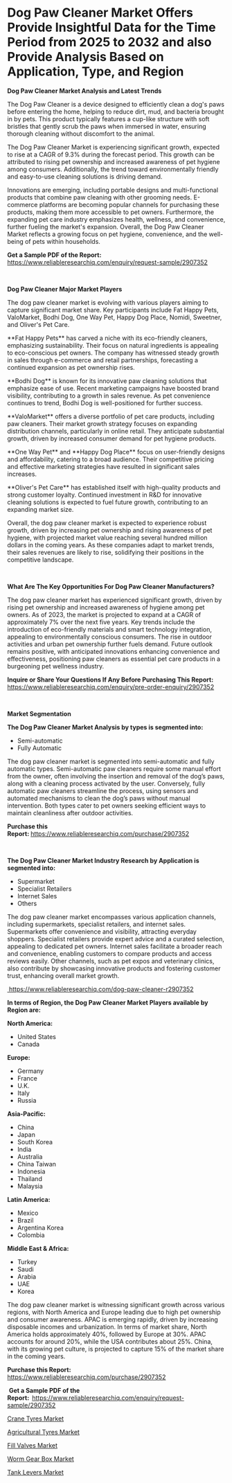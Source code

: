 <p><h1>Dog Paw Cleaner Market Offers Provide Insightful Data for the Time Period from 2025 to 2032 and also Provide Analysis Based on Application, Type, and Region</h1></p><p><strong>Dog Paw Cleaner Market Analysis and Latest Trends</strong></p>
<p><p>The Dog Paw Cleaner is a device designed to efficiently clean a dog's paws before entering the home, helping to reduce dirt, mud, and bacteria brought in by pets. This product typically features a cup-like structure with soft bristles that gently scrub the paws when immersed in water, ensuring thorough cleaning without discomfort to the animal.</p><p>The Dog Paw Cleaner Market is experiencing significant growth, expected to rise at a CAGR of 9.3% during the forecast period. This growth can be attributed to rising pet ownership and increased awareness of pet hygiene among consumers. Additionally, the trend toward environmentally friendly and easy-to-use cleaning solutions is driving demand. </p><p>Innovations are emerging, including portable designs and multi-functional products that combine paw cleaning with other grooming needs. E-commerce platforms are becoming popular channels for purchasing these products, making them more accessible to pet owners. Furthermore, the expanding pet care industry emphasizes health, wellness, and convenience, further fueling the market's expansion. Overall, the Dog Paw Cleaner Market reflects a growing focus on pet hygiene, convenience, and the well-being of pets within households.</p></p>
<p><strong>Get a Sample PDF of the Report:&nbsp;</strong> <a href="https://www.reliableresearchiq.com/enquiry/request-sample/2907352?utm_campaign=103&utm_medium=2&utm_source=Github&utm_content=ia&utm_term=12032025&utm_id=dog-paw-cleaner">https://www.reliableresearchiq.com/enquiry/request-sample/2907352</a></p>
<p>&nbsp;</p>
<p><strong>Dog Paw Cleaner Major Market Players</strong></p>
<p><p>The dog paw cleaner market is evolving with various players aiming to capture significant market share. Key participants include Fat Happy Pets, ValoMarket, Bodhi Dog, One Way Pet, Happy Dog Place, Nomidi, Sweetner, and Oliver's Pet Care.</p><p>**Fat Happy Pets** has carved a niche with its eco-friendly cleaners, emphasizing sustainability. Their focus on natural ingredients is appealing to eco-conscious pet owners. The company has witnessed steady growth in sales through e-commerce and retail partnerships, forecasting a continued expansion as pet ownership rises.</p><p>**Bodhi Dog** is known for its innovative paw cleaning solutions that emphasize ease of use. Recent marketing campaigns have boosted brand visibility, contributing to a growth in sales revenue. As pet convenience continues to trend, Bodhi Dog is well-positioned for further success.</p><p>**ValoMarket** offers a diverse portfolio of pet care products, including paw cleaners. Their market growth strategy focuses on expanding distribution channels, particularly in online retail. They anticipate substantial growth, driven by increased consumer demand for pet hygiene products.</p><p>**One Way Pet** and **Happy Dog Place** focus on user-friendly designs and affordability, catering to a broad audience. Their competitive pricing and effective marketing strategies have resulted in significant sales increases.</p><p>**Oliver's Pet Care** has established itself with high-quality products and strong customer loyalty. Continued investment in R&D for innovative cleaning solutions is expected to fuel future growth, contributing to an expanding market size.</p><p>Overall, the dog paw cleaner market is expected to experience robust growth, driven by increasing pet ownership and rising awareness of pet hygiene, with projected market value reaching several hundred million dollars in the coming years. As these companies adapt to market trends, their sales revenues are likely to rise, solidifying their positions in the competitive landscape.</p></p>
<p>&nbsp;</p>
<p><strong>What Are The Key Opportunities For Dog Paw Cleaner Manufacturers?</strong></p>
<p><p>The dog paw cleaner market has experienced significant growth, driven by rising pet ownership and increased awareness of hygiene among pet owners. As of 2023, the market is projected to expand at a CAGR of approximately 7% over the next five years. Key trends include the introduction of eco-friendly materials and smart technology integration, appealing to environmentally conscious consumers. The rise in outdoor activities and urban pet ownership further fuels demand. Future outlook remains positive, with anticipated innovations enhancing convenience and effectiveness, positioning paw cleaners as essential pet care products in a burgeoning pet wellness industry.</p></p>
<p><strong>Inquire or Share Your Questions If Any Before Purchasing This Report:</strong> <a href="https://www.reliableresearchiq.com/enquiry/pre-order-enquiry/2907352?utm_campaign=103&utm_medium=2&utm_source=Github&utm_content=ia&utm_term=12032025&utm_id=dog-paw-cleaner">https://www.reliableresearchiq.com/enquiry/pre-order-enquiry/2907352</a></p>
<p>&nbsp;</p>
<p><strong>Market Segmentation</strong></p>
<p><strong>The Dog Paw Cleaner Market Analysis by types is segmented into:</strong></p>
<p><ul><li>Semi-automatic</li><li>Fully Automatic</li></ul></p>
<p><p>The dog paw cleaner market is segmented into semi-automatic and fully automatic types. Semi-automatic paw cleaners require some manual effort from the owner, often involving the insertion and removal of the dog’s paws, along with a cleaning process activated by the user. Conversely, fully automatic paw cleaners streamline the process, using sensors and automated mechanisms to clean the dog’s paws without manual intervention. Both types cater to pet owners seeking efficient ways to maintain cleanliness after outdoor activities.</p></p>
<p><strong>Purchase this Report:&nbsp;</strong><a href="https://www.reliableresearchiq.com/purchase/2907352?utm_campaign=103&utm_medium=2&utm_source=Github&utm_content=ia&utm_term=12032025&utm_id=dog-paw-cleaner">https://www.reliableresearchiq.com/purchase/2907352</a></p>
<p>&nbsp;</p>
<p><strong>The Dog Paw Cleaner Market Industry Research by Application is segmented into:</strong></p>
<p><ul><li>Supermarket</li><li>Specialist Retailers</li><li>Internet Sales</li><li>Others</li></ul></p>
<p><p>The dog paw cleaner market encompasses various application channels, including supermarkets, specialist retailers, and internet sales. Supermarkets offer convenience and visibility, attracting everyday shoppers. Specialist retailers provide expert advice and a curated selection, appealing to dedicated pet owners. Internet sales facilitate a broader reach and convenience, enabling customers to compare products and access reviews easily. Other channels, such as pet expos and veterinary clinics, also contribute by showcasing innovative products and fostering customer trust, enhancing overall market growth.</p></p>
<p><a href="https://www.reliableresearchiq.com/dog-paw-cleaner-r2907352?utm_campaign=103&utm_medium=2&utm_source=Github&utm_content=ia&utm_term=12032025&utm_id=dog-paw-cleaner">&nbsp;https://www.reliableresearchiq.com/dog-paw-cleaner-r2907352</a></p>
<p><strong>In terms of Region, the Dog Paw Cleaner Market Players available by Region are:</strong></p>
<p>
    <p> <strong> North America: </strong>
        <ul>
            <li>United States</li>
            <li>Canada</li>
        </ul>
        </p> 
    <p> <strong> Europe: </strong>
        <ul>
            <li>Germany</li>
            <li>France</li>
            <li>U.K.</li>
            <li>Italy</li>
            <li>Russia</li>
        </ul>
        </p> 
    <p> <strong> Asia-Pacific: </strong>
        <ul>
            <li>China</li>
            <li>Japan</li>
            <li>South Korea</li>
            <li>India</li>
            <li>Australia</li>
            <li>China Taiwan</li>
            <li>Indonesia</li>
            <li>Thailand</li>
            <li>Malaysia</li>
        </ul>
        </p> 
    <p> <strong> Latin America: </strong>
        <ul>
            <li>Mexico</li>
            <li>Brazil</li>
            <li>Argentina Korea</li>
            <li>Colombia</li>
        </ul>
        </p> 
    <p> <strong> Middle East & Africa: </strong>
        <ul>
            <li>Turkey</li>
            <li>Saudi</li>
            <li>Arabia</li>
            <li>UAE</li>
            <li>Korea</li>
        </ul>
    </p>
    </p>
<p><p>The dog paw cleaner market is witnessing significant growth across various regions, with North America and Europe leading due to high pet ownership and consumer awareness. APAC is emerging rapidly, driven by increasing disposable incomes and urbanization. In terms of market share, North America holds approximately 40%, followed by Europe at 30%. APAC accounts for around 20%, while the USA contributes about 25%. China, with its growing pet culture, is projected to capture 15% of the market share in the coming years.</p></p>
<p><strong>Purchase this Report: </strong><a href="https://www.reliableresearchiq.com/purchase/2907352?utm_campaign=103&utm_medium=2&utm_source=Github&utm_content=ia&utm_term=12032025&utm_id=dog-paw-cleaner">https://www.reliableresearchiq.com/purchase/2907352</a></p>
<p>&nbsp;<strong>Get a Sample PDF of the Report:&nbsp;&nbsp;</strong><a href="https://www.reliableresearchiq.com/enquiry/request-sample/2907352?utm_campaign=103&utm_medium=2&utm_source=Github&utm_content=ia&utm_term=12032025&utm_id=dog-paw-cleaner">https://www.reliableresearchiq.com/enquiry/request-sample/2907352</a></p>
<p><strong></strong></p>
<p><p><a href="https://github.com/NargisHussain75/Market-Research-Report-List-1/blob/main/crane-tyres-market.md?utm_campaign=103&utm_medium=2&utm_source=Github&utm_content=ia&utm_term=12032025&utm_id=dog-paw-cleaner">Crane Tyres Market</a></p><p><a href="https://github.com/FlorianWolf90/Market-Research-Report-List-1/blob/main/agricultural-tyres-market.md?utm_campaign=103&utm_medium=2&utm_source=Github&utm_content=ia&utm_term=12032025&utm_id=dog-paw-cleaner">Agricultural Tyres Market</a></p><p><a href="https://github.com/hillsmyung726/Market-Research-Report-List-1/blob/main/fill-valves-market.md?utm_campaign=103&utm_medium=2&utm_source=Github&utm_content=ia&utm_term=12032025&utm_id=dog-paw-cleaner">Fill Valves Market</a></p><p><a href="https://github.com/nafidurii/Market-Research-Report-List-1/blob/main/worm-gear-box-market.md?utm_campaign=103&utm_medium=2&utm_source=Github&utm_content=ia&utm_term=12032025&utm_id=dog-paw-cleaner">Worm Gear Box Market</a></p><p><a href="https://github.com/pearlinewhite4692/Market-Research-Report-List-1/blob/main/tank-levers-market.md?utm_campaign=103&utm_medium=2&utm_source=Github&utm_content=ia&utm_term=12032025&utm_id=dog-paw-cleaner">Tank Levers Market</a></p></p>